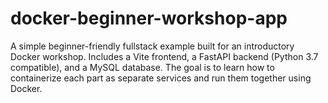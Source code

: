 # docker-beginner-workshop-app
A simple beginner-friendly fullstack example built for an introductory Docker workshop. Includes a Vite frontend, a FastAPI backend (Python 3.7 compatible), and a MySQL database. The goal is to learn how to containerize each part as separate services and run them together using Docker.
